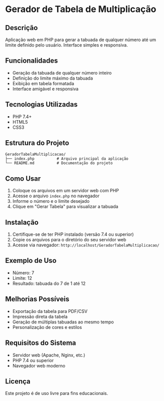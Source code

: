 # Gerador de Tabela de Multiplicação

## Descrição
Aplicação web em PHP para gerar a tabuada de qualquer número até um limite definido pelo usuário. Interface simples e responsiva.

## Funcionalidades
- Geração da tabuada de qualquer número inteiro
- Definição do limite máximo da tabuada
- Exibição em tabela formatada
- Interface amigável e responsiva

## Tecnologias Utilizadas
- PHP 7.4+
- HTML5
- CSS3

## Estrutura do Projeto
```
GeradorTabelaMultiplicacao/
├── index.php          # Arquivo principal da aplicação
└── README.md          # Documentação do projeto
```

## Como Usar
1. Coloque os arquivos em um servidor web com PHP
2. Acesse o arquivo `index.php` no navegador
3. Informe o número e o limite desejado
4. Clique em "Gerar Tabela" para visualizar a tabuada

## Instalação
1. Certifique-se de ter PHP instalado (versão 7.4 ou superior)
2. Copie os arquivos para o diretório do seu servidor web
3. Acesse via navegador: `http://localhost/GeradorTabelaMultiplicacao/`

## Exemplo de Uso
- Número: 7
- Limite: 12
- Resultado: tabuada do 7 de 1 até 12

## Melhorias Possíveis
- Exportação da tabela para PDF/CSV
- Impressão direta da tabela
- Geração de múltiplas tabuadas ao mesmo tempo
- Personalização de cores e estilos

## Requisitos do Sistema
- Servidor web (Apache, Nginx, etc.)
- PHP 7.4 ou superior
- Navegador web moderno

## Licença
Este projeto é de uso livre para fins educacionais. 